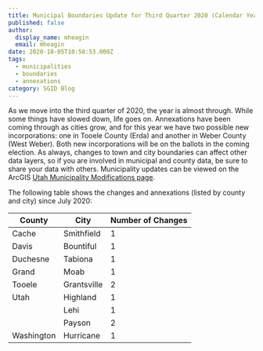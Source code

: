 ```yaml
---
title: Municipal Boundaries Update for Third Quarter 2020 (Calendar Year)
published: false
author:
  display_name: mheagin
  email: mheagin
date: 2020-10-05T10:58:53.000Z
tags:
  - municipalities
  - boundaries
  - annexations
category: SGID Blog
---
```


As we move into the third quarter of 2020, the year is almost through. While some things have slowed down, life goes on. Annexations have been coming through as cities grow, and for this year we have two possible new incorporations: one in Tooele County (Erda) and another in Weber County (West Weber). Both new incorporations will be on the ballots in the coming election.
As always, changes to town and city boundaries can affect other data layers, so if you are involved in municipal and county data, be sure to share your data with others.
Municipality updates can be viewed on the ArcGIS [Utah Municipality Modifications page](https://www.arcgis.com/home/webmap/viewer.html?webmap=c5ab7e0fcd514f1a9db6b8dad55bba63).

The following table shows the changes and annexations (listed by county and city) since July 2020:

| County     | City        | Number of Changes |
| ---------- | ----------- | ----------------- |
| Cache      | Smithfield  | 1                 |
| Davis      | Bountiful   | 1                 |
| Duchesne   | Tabiona     | 1                 |
| Grand      | Moab        | 1                 |
| Tooele     | Grantsville | 2                 |
| Utah       | Highland    | 1                 |
|            | Lehi        | 1                 |
|            | Payson      | 2                 |
| Washington | Hurricane   | 1                 |
